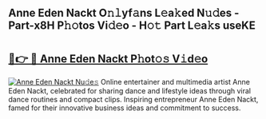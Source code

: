 ## Anne Eden Nackt O𝚗𝚕yf𝚊ns L𝚎a𝚔ed N𝚞𝚍es - Part-x8H P𝚑𝚘tos Vi𝚍𝚎o - H𝚘𝚝 Part L𝚎a𝚔s useKE

# <h2><a href="http://kfey3c.oniu.top/?m=Anne+Eden+Nackt">🔗👉 🔴 Anne Eden Nackt P𝚑ot𝚘𝚜 V𝚒d𝚎o</a></h2>

[![Anne Eden Nackt Nu𝚍e𝚜](https://i.imgur.com/0qMVB7G.gif)](http://kfey3c.oniu.top/?m=Anne+Eden+Nackt)
Online entertainer and multimedia artist Anne Eden Nackt, celebrated for sharing dance and lifestyle ideas through viral dance routines and compact clips. Inspiring entrepreneur Anne Eden Nackt, famed for their innovative business ideas and commitment to success.  
